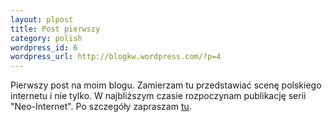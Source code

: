 ```yaml
--- 
layout: plpost
title: Post pierwszy
category: polish
wordpress_id: 6
wordpress_url: http://blogkw.wordpress.com/?p=4
---
```

Pierwszy post na moim blogu. Zamierzam tu przedstawiać scenę polskiego internetu i nie tylko. W najbliższym czasie rozpoczynam publikację serii "Neo-Internet". Po szczegóły zapraszam [tu][1].

 [1]: http://nonsensopedia.wikia.com/wiki/Dzieci_neostrady
